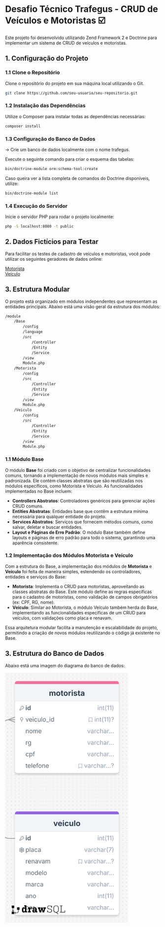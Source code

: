 # Desafio Técnico Trafegus - CRUD de Veículos e Motoristas ☑️

Este projeto foi desenvolvido utilizando Zend Framework 2 e Doctrine para implementar um sistema de CRUD de veículos e motoristas.

## 1. Configuração do Projeto

### 1.1 Clone o Repositório
Clone o repositório do projeto em sua máquina local utilizando o Git.

```bash
git clone https://github.com/seu-usuario/seu-repositorio.git
```
### 1.2 Instalação das Dependências
Utilize o Composer para instalar todas as dependências necessárias:

```bash
composer install
```

### 1.3 Configuração do Banco de Dados

-> Crie um banco de dados localmente com o nome trafegus.

Execute o seguinte comando para criar o esquema das tabelas:
```bash
bin/doctrine-module orm:schema-tool:create
```

Caso queira ver a lista completa de comandos do Doctrine disponíveis, utilize:

```bash
bin/doctrine-module list
```

### 1.4 Execução do Servidor

Inicie o servidor PHP para rodar o projeto localmente:

```bash
php -S localhost:8080 -t public
```
## 2. Dados Fictícios para Testar

Para facilitar os testes de cadastro de veículos e motoristas, você pode utilizar os seguintes geradores de dados online:

[Motorista](https://www.4devs.com.br/gerador_de_pessoas)  
[Veículo](https://www.4devs.com.br/gerador_de_veiculos)

## 3. Estrutura Modular

O projeto está organizado em módulos independentes que representam as entidades principais. Abaixo está uma visão geral da estrutura dos módulos:

```bash
/module
    /Base
        /config
        /language
        /src
            /Controller
            /Entity
            /Service
        /view
        Module.php
    /Motorista
        /config
        /src
            /Controller
            /Entity
            /Service
        /view
        Module.php
    /Veiculo
        /config
        /src
            /Controller
            /Entity
            /Service
        /view
        Module.php
```

### 1.1 Módulo Base

O módulo **Base** foi criado com o objetivo de centralizar funcionalidades comuns, tornando a implementação de novos módulos mais simples e padronizada. Ele contém classes abstratas que são reutilizadas nos módulos específicos, como Motorista e Veículo. As funcionalidades implementadas no Base incluem:

- **Controllers Abstratos**: Controladores genéricos para gerenciar ações CRUD comuns.
- **Entities Abstratas**: Entidades base que contêm a estrutura mínima necessária para qualquer entidade do projeto.
- **Services Abstratos**: Serviços que fornecem métodos comuns, como salvar, deletar e buscar entidades.
- **Layout e Páginas de Erro Padrão**: O módulo Base também define layouts e páginas de erro padrão para todo o sistema, garantindo uma aparência consistente.

### 1.2 Implementação dos Módulos Motorista e Veículo

Com a estrutura do Base, a implementação dos módulos de **Motorista** e **Veículo** foi feita de maneira simples, estendendo os controladores, entidades e serviços do Base:

- **Motorista**: Implementa o CRUD para motoristas, aproveitando as classes abstratas do Base. Este módulo define as regras específicas para o cadastro de motoristas, como validação de campos obrigatórios (ex: CPF, RG, nome).
- **Veículo**: Similar ao Motorista, o módulo Veículo também herda do Base, implementando as funcionalidades específicas de um CRUD para veículos, com validações como placa e renavam.

Essa arquitetura modular facilita a manutenção e escalabilidade do projeto, permitindo a criação de novos módulos reutilizando o código já existente no Base.

## 3. Estrutura do Banco de Dados

Abaixo está uma imagem do diagrama do banco de dados:

<img src="docs/db-trafegus.png" alt="Diagrama do Banco de Dados" width="400" />


